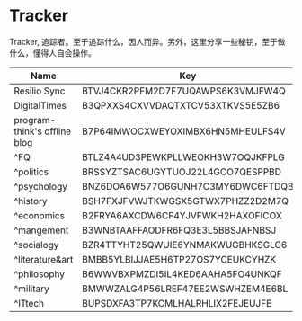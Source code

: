 # Tracker

Tracker, 追踪者。至于追踪什么，因人而异。另外，这里分享一些秘钥，至于做什么，懂得人自会操作。

| Name | Key | Status |
| --- | --- | --- |
| Resilio Sync | BTVJ4CKR2PFM2D7F7UQAWPS6K3VMJFW4Q | Daily |
| DigitalTimes | B3QPXXS4CXVVDAQTXTCV53XTKVS5E5ZB6 | --- |
| program-think's offline blog | B7P64IMWOCXWEYOXIMBX6HN5MHEULFS4V | Available |
| ^FQ | BTLZ4A4UD3PEWKPLLWEOKH3W7OQJKFPLG | --- |
| ^politics | BRSSYZTSAC6UGYTUOJ22L4GCO7QESPPBD | --- |
| ^psychology | BNZ6DOA6W577O6GUNH7C3MY6DWC6FTDQB | --- |
| ^history | BSH7FXJFVWJTKWGSX5GTWX7PHZZ2D2M7Q | --- |
| ^economics | B2FRYA6AXCDW6CF4YJVFWKH2HAXOFICOX | --- |
| ^mangement | B3WNBTAAFFAODFR6FQ3E3L5BBSJAFNBSJ | --- |
| ^socialogy | BZR4TTYHT25QWUIE6YNMAKWUGBHKSGLC6 | --- |
| ^literature&art | BMBB5YLBIJJAE5H6TP27OS7YCEUKCYHZK | --- |
| ^philosophy | B6WWVBXPMZDI5IL4KED6AAHA5FO4UNKQF | --- |
| ^military | BMWWZALG4P56LREF47EE2WSWHZEM4E6BL | --- |
| ^ITtech | BUPSDXFA3TP7KCMLHALRHLIX2FEJEUJFE | --- |

